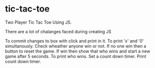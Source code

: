 # tic-tac-toe
Two Player Tic Tac Toe Using JS.

There are a lot of chalanges faced during creating JS 

To commit changes to box with click and print in it.
To print 'x' and '0' simultanously.
Check wheather anyone win or not.
If no one win then a button to reset the game.
If win then show that who wins and start a new game after 5 seconds.
To print who wins.
Set a count down timer.
Print count down timer.
